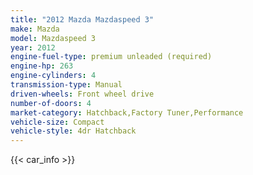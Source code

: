 ```yaml
---
title: "2012 Mazda Mazdaspeed 3"
make: Mazda
model: Mazdaspeed 3
year: 2012
engine-fuel-type: premium unleaded (required)
engine-hp: 263
engine-cylinders: 4
transmission-type: Manual
driven-wheels: Front wheel drive
number-of-doors: 4
market-category: Hatchback,Factory Tuner,Performance
vehicle-size: Compact
vehicle-style: 4dr Hatchback
---
```


{{< car_info >}}

